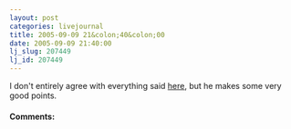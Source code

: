 ```yaml
---
layout: post
categories: livejournal
title: 2005-09-09 21&colon;40&colon;00
date: 2005-09-09 21:40:00
lj_slug: 207449
lj_id: 207449
---
```

I don't entirely agree with everything said [here](http://www.ranum.com/security/computer_security/editorials/dumb/), but he makes some very good points.


<div id="comments"><h4>Comments:</h4><div class="lj-comments"><ul>


</ul></div></div>
